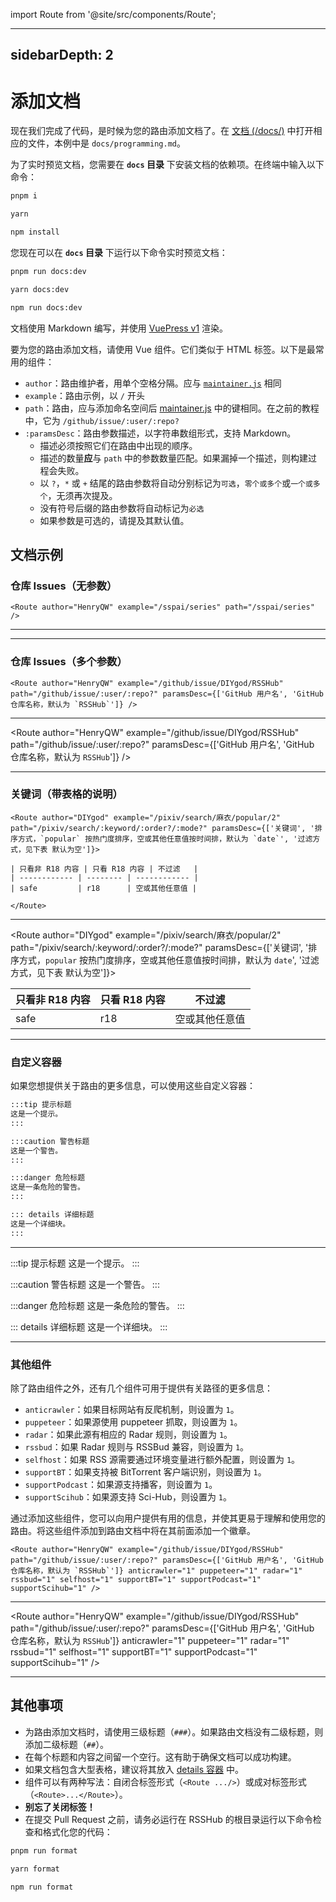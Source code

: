 import Route from '@site/src/components/Route';

---
sidebarDepth: 2
---

# 添加文档

现在我们完成了代码，是时候为您的路由添加文档了。在 [文档 (/docs/)](https://github.com/DIYgod/RSSHub/blob/master/docs) 中打开相应的文件，本例中是 `docs/programming.md`。

为了实时预览文档，您需要在 **`docs` 目录** 下安装文档的依赖项。在终端中输入以下命令：

<code-group>
<code-block title="pnpm" active>

```bash
pnpm i
```

</code-block>
<code-block title="yarn">

```bash
yarn
```

</code-block>
<code-block title="npm">

```bash
npm install
```

</code-block>
</code-group>

您现在可以在 **`docs` 目录** 下运行以下命令实时预览文档：

<code-group>
<code-block title="pnpm" active>

```bash
pnpm run docs:dev
```

</code-block>
<code-block title="yarn">

```bash
yarn docs:dev
```

</code-block>
<code-block title="npm">

```bash
npm run docs:dev
```

</code-block>
</code-group>

文档使用 Markdown 编写，并使用 [VuePress v1](https://v1.vuepress.vuejs.org) 渲染。

要为您的路由添加文档，请使用 Vue 组件。它们类似于 HTML 标签。以下是最常用的组件：

-   `author`：路由维护者，用单个空格分隔。应与 [`maintainer.js`](/joinus/new-rss/before-start.html#li-jie-ji-chu-zhi-shi-maintainer-js) 相同
-   `example`：路由示例，以 `/` 开头
-   `path`：路由，应与添加命名空间后 [maintainer.js](/joinus/new-rss/before-start.html#li-jie-ji-chu-zhi-shi-maintainer-js) 中的键相同。在之前的教程中，它为 `/github/issue/:user/:repo?`
-   `:paramsDesc`：路由参数描述，以字符串数组形式，支持 Markdown。
    -   描述必须按照它们在路由中出现的顺序。
    -   描述的数量**应**与 `path` 中的参数数量匹配。如果漏掉一个描述，则构建过程会失败。
    -   以 `?`，`*` 或 `+` 结尾的路由参数将自动分别标记为`可选`，`零个或多个`或`一个或多个`，无须再次提及。
    -   没有符号后缀的路由参数将自动标记为`必选`
    -   如果参数是可选的，请提及其默认值。

## 文档示例

### 仓库 Issues（无参数）

```vue
<Route author="HenryQW" example="/sspai/series" path="/sspai/series" />
```

---

<Route author="HenryQW" example="/sspai/series" path="/sspai/series"/>

---

### 仓库 Issues（多个参数）

```vue
<Route author="HenryQW" example="/github/issue/DIYgod/RSSHub" path="/github/issue/:user/:repo?" paramsDesc={['GitHub 用户名', 'GitHub 仓库名称，默认为 `RSSHub`']} />
```

---

<Route author="HenryQW" example="/github/issue/DIYgod/RSSHub" path="/github/issue/:user/:repo?" paramsDesc={['GitHub 用户名', 'GitHub 仓库名称，默认为 `RSSHub`']} />

---

### 关键词（带表格的说明）

```vue
<Route author="DIYgod" example="/pixiv/search/麻衣/popular/2" path="/pixiv/search/:keyword/:order?/:mode?" paramsDesc={['关键词', '排序方式，`popular` 按热门度排序，空或其他任意值按时间排，默认为 `date`', '过滤方式，见下表 默认为空']}>

| 只看非 R18 内容 | 只看 R18 内容 | 不过滤   |
| ------------ | -------- | ------------ |
| safe         | r18      | 空或其他任意值 |

</Route>
```

---

<Route author="DIYgod" example="/pixiv/search/麻衣/popular/2" path="/pixiv/search/:keyword/:order?/:mode?" paramsDesc={['关键词', '排序方式，`popular` 按热门度排序，空或其他任意值按时间排，默认为 `date`', '过滤方式，见下表 默认为空']}>

| 只看非 R18 内容 | 只看 R18 内容 | 不过滤   |
| ------------ | -------- | ------------ |
| safe         | r18      | 空或其他任意值 |

</Route>

---

### 自定义容器

如果您想提供关于路由的更多信息，可以使用这些自定义容器：

```md
:::tip 提示标题
这是一个提示。
:::

:::caution 警告标题
这是一个警告。
:::

:::danger 危险标题
这是一条危险的警告。
:::

::: details 详细标题
这是一个详细块。
:::
```

---

:::tip 提示标题
这是一个提示。
:::

:::caution 警告标题
这是一个警告。
:::

:::danger 危险标题
这是一条危险的警告。
:::

::: details 详细标题
这是一个详细块。
:::

---

### 其他组件

除了路由组件之外，还有几个组件可用于提供有关路径的更多信息：

-   `anticrawler`：如果目标网站有反爬机制，则设置为 `1`。
-   `puppeteer`：如果源使用 puppeteer 抓取，则设置为 `1`。
-   `radar`：如果此源有相应的 Radar 规则，则设置为 `1`。
-   `rssbud`：如果 Radar 规则与 RSSBud 兼容，则设置为 `1`。
-   `selfhost`：如果 RSS 源需要通过环境变量进行额外配置，则设置为 `1`。
-   `supportBT`：如果支持被 BitTorrent 客户端识别，则设置为 `1`。
-   `supportPodcast`：如果源支持播客，则设置为 `1`。
-   `supportScihub`：如果源支持 Sci-Hub，则设置为 `1`。

通过添加这些组件，您可以向用户提供有用的信息，并使其更易于理解和使用您的路由。将这些组件添加到路由文档中将在其前面添加一个徽章。

```vue
<Route author="HenryQW" example="/github/issue/DIYgod/RSSHub" path="/github/issue/:user/:repo?" paramsDesc={['GitHub 用户名', 'GitHub 仓库名称，默认为 `RSSHub`']} anticrawler="1" puppeteer="1" radar="1" rssbud="1" selfhost="1" supportBT="1" supportPodcast="1" supportScihub="1" />
```

---

<Route author="HenryQW" example="/github/issue/DIYgod/RSSHub" path="/github/issue/:user/:repo?" paramsDesc={['GitHub 用户名', 'GitHub 仓库名称，默认为 `RSSHub`']} anticrawler="1" puppeteer="1" radar="1" rssbud="1" selfhost="1" supportBT="1" supportPodcast="1" supportScihub="1" />

---

## 其他事项

-   为路由添加文档时，请使用三级标题（`###`）。如果路由文档没有二级标题，则添加二级标题（`##`）。
-   在每个标题和内容之间留一个空行。这有助于确保文档可以成功构建。
-   如果文档包含大型表格，建议将其放入 [details 容器](#wen-dang-shi-li-zi-ding-yi-rong-qi) 中。
-   组件可以有两种写法：自闭合标签形式（`<Route .../>`）或成对标签形式（`<Route>...</Route>`）。
-   **别忘了关闭标签！**
-   在提交 Pull Request 之前，请务必运行在 RSSHub 的根目录运行以下命令检查和格式化您的代码：

<code-group>
<code-block title="pnpm" active>

```bash
pnpm run format
```

</code-block>
<code-block title="yarn">

```bash
yarn format
```

</code-block>
<code-block title="npm">

```bash
npm run format
```

</code-block>
</code-group>
